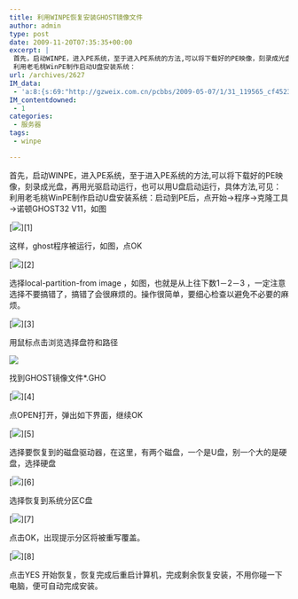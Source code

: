 ```yaml
---
title: 利用WINPE恢复安装GHOST镜像文件
author: admin
type: post
date: 2009-11-20T07:35:35+00:00
excerpt: |
 首先，启动WINPE，进入PE系统，至于进入PE系统的方法,可以将下载好的PE映像，刻录成光盘，再用光驱启动运行，也可以用U盘启动运行，具体方法,可见：
 利用老毛桃WinPE制作启动U盘安装系统：
url: /archives/2627
IM_data:
 - 'a:8:{s:69:"http://gzweix.com.cn/pcbbs/2009-05-07/1/31_119565_cf4523cf09ba1c9.jpg";s:69:"http://gzweix.com.cn/pcbbs/2009-05-07/1/31_119565_cf4523cf09ba1c9.jpg";s:69:"http://gzweix.com.cn/pcbbs/2009-05-07/1/31_119565_b6279075cc4851a.jpg";s:69:"http://gzweix.com.cn/pcbbs/2009-05-07/1/31_119565_b6279075cc4851a.jpg";s:69:"http://gzweix.com.cn/pcbbs/2009-05-07/1/31_119565_c8838e2027fac91.jpg";s:69:"http://gzweix.com.cn/pcbbs/2009-05-07/1/31_119565_c8838e2027fac91.jpg";s:69:"http://gzweix.com.cn/pcbbs/2009-05-07/1/31_119565_23285a741c63322.jpg";s:69:"http://gzweix.com.cn/pcbbs/2009-05-07/1/31_119565_23285a741c63322.jpg";s:69:"http://gzweix.com.cn/pcbbs/2009-05-07/1/31_119565_1f4a5cad0552bd0.jpg";s:69:"http://gzweix.com.cn/pcbbs/2009-05-07/1/31_119565_1f4a5cad0552bd0.jpg";s:69:"http://gzweix.com.cn/pcbbs/2009-05-07/1/31_119565_9af37b3788043cd.jpg";s:69:"http://gzweix.com.cn/pcbbs/2009-05-07/1/31_119565_9af37b3788043cd.jpg";s:69:"http://gzweix.com.cn/pcbbs/2009-05-07/1/31_119565_4cb1b3989423b8e.jpg";s:69:"http://gzweix.com.cn/pcbbs/2009-05-07/1/31_119565_4cb1b3989423b8e.jpg";s:69:"http://gzweix.com.cn/pcbbs/2009-05-07/1/31_119565_f046e88254603c4.jpg";s:69:"http://gzweix.com.cn/pcbbs/2009-05-07/1/31_119565_f046e88254603c4.jpg";}'
IM_contentdowned:
 - 1
categories:
 - 服务器
tags:
 - winpe

---
```

首先，启动WINPE，进入PE系统，至于进入PE系统的方法,可以将下载好的PE映像，刻录成光盘，再用光驱启动运行，也可以用U盘启动运行，具体方法,可见： 利用老毛桃WinPE制作启动U盘安装系统：启动到PE后，点开始→程序→克隆工具→诺顿GHOST32 V11，如图

[![](https://blogstatic.haohtml.com//uploads/2023/09/winpe_1.jpg)][1]

这样，ghost程序被运行，如图，点OK

[![](https://blogstatic.haohtml.com//uploads/2023/09/winpe_2.jpg)][2]

选择local-partition-from image ，如图，也就是从上往下数1－2－3 ，一定注意选择不要搞错了，搞错了会很麻烦的。操作很简单，要细心检查以避免不必要的麻烦。

[![](https://blogstatic.haohtml.com//uploads/2023/09/winpe_3.jpg)][3]

用鼠标点击浏览选择盘符和路径

[![](https://blogstatic.haohtml.com//uploads/2023/09/winpe_41.jpg)](http://blog.haohtml.com/wp-content/uploads/2009/11/winpe_41.jpg)

找到GHOST镜像文件*.GHO

[![](https://blogstatic.haohtml.com//uploads/2023/09/winpe_5.jpg)][4]

点OPEN打开，弹出如下界面，继续OK

[![](https://blogstatic.haohtml.com//uploads/2023/09/winpe_6.jpg)][5]

选择要恢复到的磁盘驱动器，在这里，有两个磁盘，一个是U盘，别一个大的是硬盘，选择硬盘

[![](https://blogstatic.haohtml.com//uploads/2023/09/winpe_7.jpg)][6]

选择恢复到系统分区C盘

[![](https://blogstatic.haohtml.com//uploads/2023/09/winpe_8.jpg)][7]

点击OK，出现提示分区将被重写覆盖。

[![](https://blogstatic.haohtml.com//uploads/2023/09/winpe_9.jpg)][8]

点击YES 开始恢复，恢复完成后重启计算机，完成剩余恢复安装，不用你碰一下电脑，便可自动完成安装。
